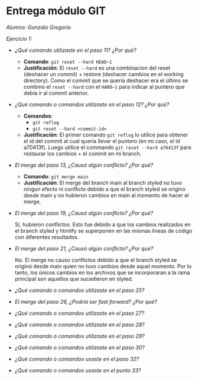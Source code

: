 # Entrega módulo GIT

*Alumno: Gonzalo Gregorio*

*Ejercicio 1:*

- *¿Qué comando utilizaste en el paso 11? ¿Por qué?*

    - **Comando**: `git reset --hard HEAD~1` 
    - **Justificación**: El `reset --hard` es una combinacion del reset (deshacer un commit) + restore (deshacer cambios en el working directory). Como el commit que se quería deshacer era el último se combino el `reset --hard` con el `HARD~1` para indicar al puntero que debía ir al commit anterior.

- *¿Qué comando o comandos utilizaste en el paso 12? ¿Por qué?*

    - **Comandos**: 
      - `git reflog` 
      - `git reset --hard <commit-id>` 
    - **Justificación**: El primer comando `git reflog` lo utilice para obtener el id del commit al cual queria llevar el puntero (en mi caso, el id a70413f). Luego utilice el commando `git reset --hard a70413f` para restaurar los cambios + el commit en mi branch.

- *El merge del paso 13, ¿Causó algún conflicto? ¿Por qué?*

    - **Comando**: `git merge main`
    - **Justificación**: El merge del branch main al branch styled no tuvo ningun efecto ni conflicto debido a que el branch styled se origino desde main y no hubieron cambios en main al momento de hacer el merge.

- *El merge del paso 19, ¿Causó algún conflicto? ¿Por qué?*

    Sí, hubieron conflictos. Esto fue debido a que los cambios realizados en el branch styled y htmlify se superponen en las mismas líneas de código con diferentes resultados. 

- *El merge del paso 21, ¿Causó algún conflicto? ¿Por qué?*

    No. El merge no causo conflictos debido a que el branch styled se originó desde main quien no tuvo cambios desde aquel momento. Por lo tanto, los únicos cambios en los archivos que se incorporaran a la rama principal son aquellos que sucedieron en styled.

- *¿Qué comando o comandos utilizaste en el paso 25?*



- *El merge del paso 26, ¿Podría ser fast forward? ¿Por qué?*



- *¿Qué comando o comandos utilizaste en el paso 27?*



- *¿Qué comando o comandos utilizaste en el paso 28?*



- *¿Qué comando o comandos utilizaste en el paso 29?*



- *¿Qué comando o comandos utilizaste en el paso 30?*



- *¿Qué comando o comandos usaste en el paso 32?*



- *¿Qué comando o comandos usaste en el punto 33?*


